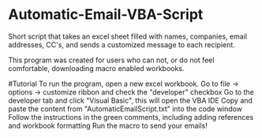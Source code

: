# Automatic-Email-VBA-Script
Short script that takes an excel sheet filled with names, companies, email addresses, CC's, and sends a customized message to each recipient.

This program was created for users who can not, or do not feel comfortable, downloading macro enabled workbooks.

#Tutorial
To run the program, open a new excel workbook.
Go to file -> options -> customize ribbon and check the "developer" checkbox
Go to the developer tab and click "Visual Basic", this will open the VBA IDE
Copy and paste the content from "AutomaticEmailScript.txt" into the code window
Follow the instructions in the green comments, including adding references and workbook formatting
Run the macro to send your emails!
